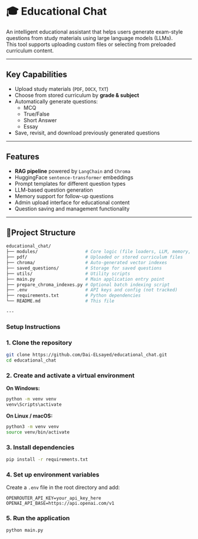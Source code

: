 # 🎓 Educational Chat

An intelligent educational assistant that helps users generate exam-style questions from study materials using large language models (LLMs).  
This tool supports uploading custom files or selecting from preloaded curriculum content.

---

##  Key Capabilities

- Upload study materials (`PDF`, `DOCX`, `TXT`)
- Choose from stored curriculum by **grade & subject**
- Automatically generate questions:
  - MCQ
  - True/False
  - Short Answer
  - Essay
- Save, revisit, and download previously generated questions

---

## Features

- **RAG pipeline** powered by `LangChain` and `Chroma`
- HuggingFace `sentence-transformer` embeddings
- Prompt templates for different question types
- LLM-based question generation
- Memory support for follow-up questions
- Admin upload interface for educational content
- Question saving and management functionality

---

## 📁Project Structure

```bash
educational_chat/
├── modules/                  # Core logic (file loaders, LLM, memory, etc.)
├── pdf/                      # Uploaded or stored curriculum files
├── chroma/                   # Auto-generated vector indexes
├── saved_questions/          # Storage for saved questions
├── utils/                    # Utility scripts
├── main.py                   # Main application entry point
├── prepare_chroma_indexes.py # Optional batch indexing script
├── .env                      # API keys and config (not tracked)
├── requirements.txt          # Python dependencies
└── README.md                 # This file

---


```

### Setup Instructions

### 1. Clone the repository
```bash
git clone https://github.com/Dai-ELsayed/educational_chat.git
cd educational_chat
```

### 2. Create and activate a virtual environment

**On Windows:**
```bash
python -m venv venv
venv\Scripts\activate
```

**On Linux / macOS:**
```bash
python3 -m venv venv
source venv/bin/activate
```

### 3. Install dependencies
```bash
pip install -r requirements.txt
```

### 4. Set up environment variables

Create a `.env` file in the root directory and add:
```env
OPENROUTER_API_KEY=your_api_key_here
OPENAI_API_BASE=https://api.openai.com/v1
```

### 5. Run the application
```bash
python main.py
```





